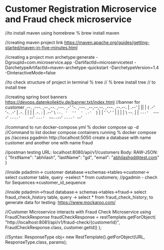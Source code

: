 # Customer Registration Microservice and Fraud check microservice

//to install maven using homebrew
% brew install maven

//creating maven project link
https://maven.apache.org/guides/getting-started/maven-in-five-minutes.html

//creating a project
mvn archetype:generate -DgroupId=com.microservice.app -DartifactId=microservicetest -DarchetypeArtifactId=maven-archetype-quickstart -DarchetypeVersion=1.4 -DinteractiveMode=false

//to check structure of project in terminal
% tree
// % brew install tree // to install tree 

//creating spring boot banners
https://devops.datenkollektiv.de/banner.txt/index.html
//banner for customer
                          ,--.
,---. ,--.,--.  ,---.  ,-'  '-.  ,---.  ,--,--,--.  ,---.  ,--.--.
| .--' |  ||  | (  .-'  '-.  .-' | .-. | |        | | .-. : |  .--'
\ `--. '  ''  ' .-'  `)   |  |   ' '-' ' |  |  |  | \   --. |  |
`---'  `----'  `----'    `--'    `---'  `--`--`--'  `----' `--'

//command to run docker-compose.yml
% docker compose up -d
//Command to list docker compose containers running
% docker compose ps
//access pgadmin
http://localhost:5050
create a database with name customer and another one with name fraud

//postman testing
URL: localhost:8080/api/v1/customers
Body: RAW-JSON:
{
"firstName": "abhilash",
"lastName": "gd",
"email": "abhilashgd@test.com"
}

//inside pdadmin-> customer database->schemas->tables->customer-> select customer table, query ->select * from customers;
//pgadmin - chech for Sequences->customer_id_sequence

//inside pdadmin->fraud database-> schemas->tables->fraud-> select fraud_check_history table, query ->
select * from fraud_check_history;
to generate data for testing: https://www.mockaroo.com/

//Customer Microservice interacts with Fraud Check Microservice using 
FraudCheckResponse fraudCheckResponse = restTemplate.getForObject(
                "http://localhost:8081/api/v1/fraud-check/{customerId}",
                FraudCheckResponse.class,
                customer.getId() );
                
//Syntax: 
ResponseType obj=  new RestTemplate().getForObject(URL, ResponseType.class, params);
